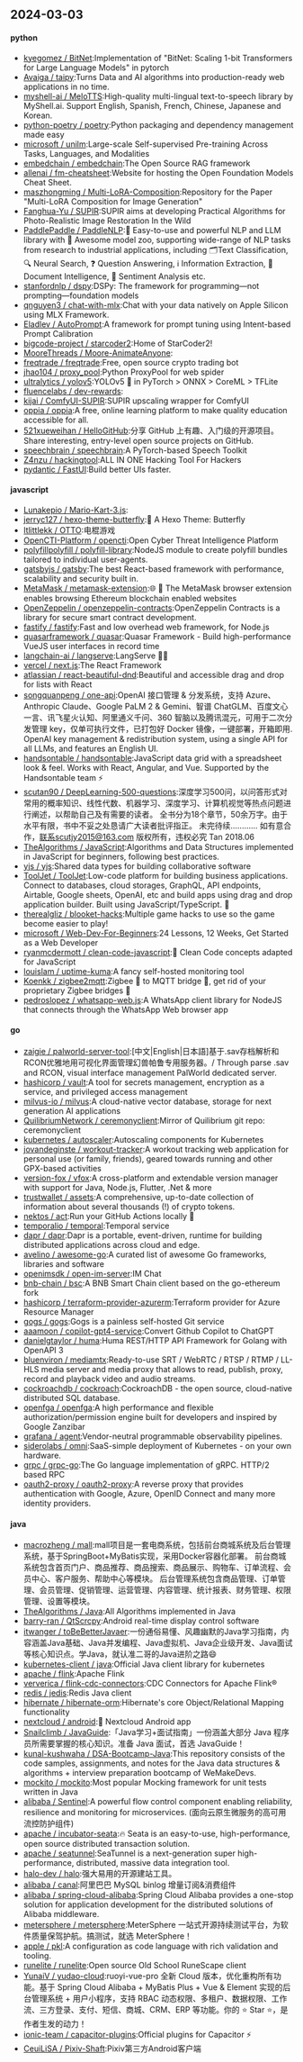 ## 2024-03-03

#### python
* [kyegomez / BitNet](https://github.com/kyegomez/BitNet):Implementation of "BitNet: Scaling 1-bit Transformers for Large Language Models" in pytorch
* [Avaiga / taipy](https://github.com/Avaiga/taipy):Turns Data and AI algorithms into production-ready web applications in no time.
* [myshell-ai / MeloTTS](https://github.com/myshell-ai/MeloTTS):High-quality multi-lingual text-to-speech library by MyShell.ai. Support English, Spanish, French, Chinese, Japanese and Korean.
* [python-poetry / poetry](https://github.com/python-poetry/poetry):Python packaging and dependency management made easy
* [microsoft / unilm](https://github.com/microsoft/unilm):Large-scale Self-supervised Pre-training Across Tasks, Languages, and Modalities
* [embedchain / embedchain](https://github.com/embedchain/embedchain):The Open Source RAG framework
* [allenai / fm-cheatsheet](https://github.com/allenai/fm-cheatsheet):Website for hosting the Open Foundation Models Cheat Sheet.
* [maszhongming / Multi-LoRA-Composition](https://github.com/maszhongming/Multi-LoRA-Composition):Repository for the Paper "Multi-LoRA Composition for Image Generation"
* [Fanghua-Yu / SUPIR](https://github.com/Fanghua-Yu/SUPIR):SUPIR aims at developing Practical Algorithms for Photo-Realistic Image Restoration In the Wild
* [PaddlePaddle / PaddleNLP](https://github.com/PaddlePaddle/PaddleNLP):👑 Easy-to-use and powerful NLP and LLM library with 🤗 Awesome model zoo, supporting wide-range of NLP tasks from research to industrial applications, including 🗂Text Classification, 🔍 Neural Search, ❓ Question Answering, ℹ️ Information Extraction, 📄 Document Intelligence, 💌 Sentiment Analysis etc.
* [stanfordnlp / dspy](https://github.com/stanfordnlp/dspy):DSPy: The framework for programming—not prompting—foundation models
* [qnguyen3 / chat-with-mlx](https://github.com/qnguyen3/chat-with-mlx):Chat with your data natively on Apple Silicon using MLX Framework.
* [Eladlev / AutoPrompt](https://github.com/Eladlev/AutoPrompt):A framework for prompt tuning using Intent-based Prompt Calibration
* [bigcode-project / starcoder2](https://github.com/bigcode-project/starcoder2):Home of StarCoder2!
* [MooreThreads / Moore-AnimateAnyone](https://github.com/MooreThreads/Moore-AnimateAnyone):
* [freqtrade / freqtrade](https://github.com/freqtrade/freqtrade):Free, open source crypto trading bot
* [jhao104 / proxy_pool](https://github.com/jhao104/proxy_pool):Python ProxyPool for web spider
* [ultralytics / yolov5](https://github.com/ultralytics/yolov5):YOLOv5 🚀 in PyTorch > ONNX > CoreML > TFLite
* [fluencelabs / dev-rewards](https://github.com/fluencelabs/dev-rewards):
* [kijai / ComfyUI-SUPIR](https://github.com/kijai/ComfyUI-SUPIR):SUPIR upscaling wrapper for ComfyUI
* [oppia / oppia](https://github.com/oppia/oppia):A free, online learning platform to make quality education accessible for all.
* [521xueweihan / HelloGitHub](https://github.com/521xueweihan/HelloGitHub):分享 GitHub 上有趣、入门级的开源项目。Share interesting, entry-level open source projects on GitHub.
* [speechbrain / speechbrain](https://github.com/speechbrain/speechbrain):A PyTorch-based Speech Toolkit
* [Z4nzu / hackingtool](https://github.com/Z4nzu/hackingtool):ALL IN ONE Hacking Tool For Hackers
* [pydantic / FastUI](https://github.com/pydantic/FastUI):Build better UIs faster.

#### javascript
* [Lunakepio / Mario-Kart-3.js](https://github.com/Lunakepio/Mario-Kart-3.js):
* [jerryc127 / hexo-theme-butterfly](https://github.com/jerryc127/hexo-theme-butterfly):🦋 A Hexo Theme: Butterfly
* [ltlittlekk / OTTO](https://github.com/ltlittlekk/OTTO):电棍游戏
* [OpenCTI-Platform / opencti](https://github.com/OpenCTI-Platform/opencti):Open Cyber Threat Intelligence Platform
* [polyfillpolyfill / polyfill-library](https://github.com/polyfillpolyfill/polyfill-library):NodeJS module to create polyfill bundles tailored to individual user-agents.
* [gatsbyjs / gatsby](https://github.com/gatsbyjs/gatsby):The best React-based framework with performance, scalability and security built in.
* [MetaMask / metamask-extension](https://github.com/MetaMask/metamask-extension):🌐 🔌 The MetaMask browser extension enables browsing Ethereum blockchain enabled websites
* [OpenZeppelin / openzeppelin-contracts](https://github.com/OpenZeppelin/openzeppelin-contracts):OpenZeppelin Contracts is a library for secure smart contract development.
* [fastify / fastify](https://github.com/fastify/fastify):Fast and low overhead web framework, for Node.js
* [quasarframework / quasar](https://github.com/quasarframework/quasar):Quasar Framework - Build high-performance VueJS user interfaces in record time
* [langchain-ai / langserve](https://github.com/langchain-ai/langserve):LangServe 🦜️🏓
* [vercel / next.js](https://github.com/vercel/next.js):The React Framework
* [atlassian / react-beautiful-dnd](https://github.com/atlassian/react-beautiful-dnd):Beautiful and accessible drag and drop for lists with React
* [songquanpeng / one-api](https://github.com/songquanpeng/one-api):OpenAI 接口管理 & 分发系统，支持 Azure、Anthropic Claude、Google PaLM 2 & Gemini、智谱 ChatGLM、百度文心一言、讯飞星火认知、阿里通义千问、360 智脑以及腾讯混元，可用于二次分发管理 key，仅单可执行文件，已打包好 Docker 镜像，一键部署，开箱即用. OpenAI key management & redistribution system, using a single API for all LLMs, and features an English UI.
* [handsontable / handsontable](https://github.com/handsontable/handsontable):JavaScript data grid with a spreadsheet look & feel. Works with React, Angular, and Vue. Supported by the Handsontable team ⚡
* [scutan90 / DeepLearning-500-questions](https://github.com/scutan90/DeepLearning-500-questions):深度学习500问，以问答形式对常用的概率知识、线性代数、机器学习、深度学习、计算机视觉等热点问题进行阐述，以帮助自己及有需要的读者。 全书分为18个章节，50余万字。由于水平有限，书中不妥之处恳请广大读者批评指正。 未完待续............ 如有意合作，联系scutjy2015@163.com 版权所有，违权必究 Tan 2018.06
* [TheAlgorithms / JavaScript](https://github.com/TheAlgorithms/JavaScript):Algorithms and Data Structures implemented in JavaScript for beginners, following best practices.
* [yjs / yjs](https://github.com/yjs/yjs):Shared data types for building collaborative software
* [ToolJet / ToolJet](https://github.com/ToolJet/ToolJet):Low-code platform for building business applications. Connect to databases, cloud storages, GraphQL, API endpoints, Airtable, Google sheets, OpenAI, etc and build apps using drag and drop application builder. Built using JavaScript/TypeScript. 🚀
* [therealgliz / blooket-hacks](https://github.com/therealgliz/blooket-hacks):Multiple game hacks to use so the game become easier to play!
* [microsoft / Web-Dev-For-Beginners](https://github.com/microsoft/Web-Dev-For-Beginners):24 Lessons, 12 Weeks, Get Started as a Web Developer
* [ryanmcdermott / clean-code-javascript](https://github.com/ryanmcdermott/clean-code-javascript):🛁 Clean Code concepts adapted for JavaScript
* [louislam / uptime-kuma](https://github.com/louislam/uptime-kuma):A fancy self-hosted monitoring tool
* [Koenkk / zigbee2mqtt](https://github.com/Koenkk/zigbee2mqtt):Zigbee 🐝 to MQTT bridge 🌉, get rid of your proprietary Zigbee bridges 🔨
* [pedroslopez / whatsapp-web.js](https://github.com/pedroslopez/whatsapp-web.js):A WhatsApp client library for NodeJS that connects through the WhatsApp Web browser app

#### go
* [zaigie / palworld-server-tool](https://github.com/zaigie/palworld-server-tool):[中文|English|日本語]基于.sav存档解析和RCON优雅地用可视化界面管理幻兽帕鲁专用服务器。/ Through parse .sav and RCON, visual interface management PalWorld dedicated server.
* [hashicorp / vault](https://github.com/hashicorp/vault):A tool for secrets management, encryption as a service, and privileged access management
* [milvus-io / milvus](https://github.com/milvus-io/milvus):A cloud-native vector database, storage for next generation AI applications
* [QuilibriumNetwork / ceremonyclient](https://github.com/QuilibriumNetwork/ceremonyclient):Mirror of Quilibrium git repo: ceremonyclient
* [kubernetes / autoscaler](https://github.com/kubernetes/autoscaler):Autoscaling components for Kubernetes
* [jovandeginste / workout-tracker](https://github.com/jovandeginste/workout-tracker):A workout tracking web application for personal use (or family, friends), geared towards running and other GPX-based activities
* [version-fox / vfox](https://github.com/version-fox/vfox):A cross-platform and extendable version manager with support for Java, Node.js, Flutter, .Net & more
* [trustwallet / assets](https://github.com/trustwallet/assets):A comprehensive, up-to-date collection of information about several thousands (!) of crypto tokens.
* [nektos / act](https://github.com/nektos/act):Run your GitHub Actions locally 🚀
* [temporalio / temporal](https://github.com/temporalio/temporal):Temporal service
* [dapr / dapr](https://github.com/dapr/dapr):Dapr is a portable, event-driven, runtime for building distributed applications across cloud and edge.
* [avelino / awesome-go](https://github.com/avelino/awesome-go):A curated list of awesome Go frameworks, libraries and software
* [openimsdk / open-im-server](https://github.com/openimsdk/open-im-server):IM Chat
* [bnb-chain / bsc](https://github.com/bnb-chain/bsc):A BNB Smart Chain client based on the go-ethereum fork
* [hashicorp / terraform-provider-azurerm](https://github.com/hashicorp/terraform-provider-azurerm):Terraform provider for Azure Resource Manager
* [gogs / gogs](https://github.com/gogs/gogs):Gogs is a painless self-hosted Git service
* [aaamoon / copilot-gpt4-service](https://github.com/aaamoon/copilot-gpt4-service):Convert Github Copilot to ChatGPT
* [danielgtaylor / huma](https://github.com/danielgtaylor/huma):Huma REST/HTTP API Framework for Golang with OpenAPI 3
* [bluenviron / mediamtx](https://github.com/bluenviron/mediamtx):Ready-to-use SRT / WebRTC / RTSP / RTMP / LL-HLS media server and media proxy that allows to read, publish, proxy, record and playback video and audio streams.
* [cockroachdb / cockroach](https://github.com/cockroachdb/cockroach):CockroachDB - the open source, cloud-native distributed SQL database.
* [openfga / openfga](https://github.com/openfga/openfga):A high performance and flexible authorization/permission engine built for developers and inspired by Google Zanzibar
* [grafana / agent](https://github.com/grafana/agent):Vendor-neutral programmable observability pipelines.
* [siderolabs / omni](https://github.com/siderolabs/omni):SaaS-simple deployment of Kubernetes - on your own hardware.
* [grpc / grpc-go](https://github.com/grpc/grpc-go):The Go language implementation of gRPC. HTTP/2 based RPC
* [oauth2-proxy / oauth2-proxy](https://github.com/oauth2-proxy/oauth2-proxy):A reverse proxy that provides authentication with Google, Azure, OpenID Connect and many more identity providers.

#### java
* [macrozheng / mall](https://github.com/macrozheng/mall):mall项目是一套电商系统，包括前台商城系统及后台管理系统，基于SpringBoot+MyBatis实现，采用Docker容器化部署。 前台商城系统包含首页门户、商品推荐、商品搜索、商品展示、购物车、订单流程、会员中心、客户服务、帮助中心等模块。 后台管理系统包含商品管理、订单管理、会员管理、促销管理、运营管理、内容管理、统计报表、财务管理、权限管理、设置等模块。
* [TheAlgorithms / Java](https://github.com/TheAlgorithms/Java):All Algorithms implemented in Java
* [barry-ran / QtScrcpy](https://github.com/barry-ran/QtScrcpy):Android real-time display control software
* [itwanger / toBeBetterJavaer](https://github.com/itwanger/toBeBetterJavaer):一份通俗易懂、风趣幽默的Java学习指南，内容涵盖Java基础、Java并发编程、Java虚拟机、Java企业级开发、Java面试等核心知识点。学Java，就认准二哥的Java进阶之路😄
* [kubernetes-client / java](https://github.com/kubernetes-client/java):Official Java client library for kubernetes
* [apache / flink](https://github.com/apache/flink):Apache Flink
* [ververica / flink-cdc-connectors](https://github.com/ververica/flink-cdc-connectors):CDC Connectors for Apache Flink®
* [redis / jedis](https://github.com/redis/jedis):Redis Java client
* [hibernate / hibernate-orm](https://github.com/hibernate/hibernate-orm):Hibernate's core Object/Relational Mapping functionality
* [nextcloud / android](https://github.com/nextcloud/android):📱 Nextcloud Android app
* [Snailclimb / JavaGuide](https://github.com/Snailclimb/JavaGuide):「Java学习+面试指南」一份涵盖大部分 Java 程序员所需要掌握的核心知识。准备 Java 面试，首选 JavaGuide！
* [kunal-kushwaha / DSA-Bootcamp-Java](https://github.com/kunal-kushwaha/DSA-Bootcamp-Java):This repository consists of the code samples, assignments, and notes for the Java data structures & algorithms + interview preparation bootcamp of WeMakeDevs.
* [mockito / mockito](https://github.com/mockito/mockito):Most popular Mocking framework for unit tests written in Java
* [alibaba / Sentinel](https://github.com/alibaba/Sentinel):A powerful flow control component enabling reliability, resilience and monitoring for microservices. (面向云原生微服务的高可用流控防护组件)
* [apache / incubator-seata](https://github.com/apache/incubator-seata):🔥 Seata is an easy-to-use, high-performance, open source distributed transaction solution.
* [apache / seatunnel](https://github.com/apache/seatunnel):SeaTunnel is a next-generation super high-performance, distributed, massive data integration tool.
* [halo-dev / halo](https://github.com/halo-dev/halo):强大易用的开源建站工具。
* [alibaba / canal](https://github.com/alibaba/canal):阿里巴巴 MySQL binlog 增量订阅&消费组件
* [alibaba / spring-cloud-alibaba](https://github.com/alibaba/spring-cloud-alibaba):Spring Cloud Alibaba provides a one-stop solution for application development for the distributed solutions of Alibaba middleware.
* [metersphere / metersphere](https://github.com/metersphere/metersphere):MeterSphere 一站式开源持续测试平台，为软件质量保驾护航。搞测试，就选 MeterSphere！
* [apple / pkl](https://github.com/apple/pkl):A configuration as code language with rich validation and tooling.
* [runelite / runelite](https://github.com/runelite/runelite):Open source Old School RuneScape client
* [YunaiV / yudao-cloud](https://github.com/YunaiV/yudao-cloud):ruoyi-vue-pro 全新 Cloud 版本，优化重构所有功能。基于 Spring Cloud Alibaba + MyBatis Plus + Vue & Element 实现的后台管理系统 + 用户小程序，支持 RBAC 动态权限、多租户、数据权限、工作流、三方登录、支付、短信、商城、CRM、ERP 等功能。你的 ⭐️ Star ⭐️，是作者生发的动力！
* [ionic-team / capacitor-plugins](https://github.com/ionic-team/capacitor-plugins):Official plugins for Capacitor ⚡️
* [CeuiLiSA / Pixiv-Shaft](https://github.com/CeuiLiSA/Pixiv-Shaft):Pixiv第三方Android客户端
